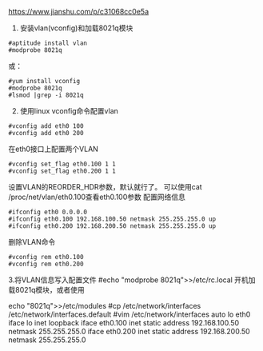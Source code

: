 https://www.jianshu.com/p/c31068cc0e5a

1. 安装vlan(vconfig)和加载8021q模块
```
#aptitude install vlan
#modprobe 8021q
```
或：
```
#yum install vconfig
#modprobe 8021q
#lsmod |grep -i 8021q
```
2. 使用linux vconfig命令配置vlan
```
#vconfig add eth0 100
#vconfig add eth0 200
```
在eth0接口上配置两个VLAN
```
#vconfig set_flag eth0.100 1 1
#vconfig set_flag eth0.200 1 1
```
设置VLAN的REORDER_HDR参数，默认就行了。
可以使用cat /proc/net/vlan/eth0.100查看eth0.100参数
配置网络信息
```
#ifconfig eth0 0.0.0.0
#ifconfig eth0.100 192.168.100.50 netmask 255.255.255.0 up
#ifconfig eth0.200 192.168.200.50 netmask 255.255.255.0 up
```
删除VLAN命令
```
#vconfig rem eth0.100
#vconfig rem eth0.200  
```
3.将VLAN信息写入配置文件
#echo "modprobe 8021q">>/etc/rc.local
开机加载8021q模块，或者使用

echo "8021q">>/etc/modules
#cp /etc/network/interfaces /etc/network/interfaces.default
#vim /etc/network/interfaces
auto lo eth0
iface lo inet loopback
iface eth0.100 inet static
    address 192.168.100.50
    netmask 255.255.255.0
iface eth0.200 inet static
    address 192.168.200.50
    netmask 255.255.255.0
